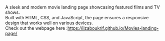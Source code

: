 A sleek and modern movie landing page showcasing featured films and TV shows.<br>Built with HTML, CSS, and JavaScript, the page ensures a responsive design that works well on various devices.<br>
Check out the webpage here :https://lizaboukrif.github.io/Movies-landing-page/
